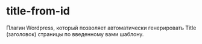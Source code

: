 # title-from-id
 Плагин Wordpress, который позволяет автоматически генерировать Title (заголовок) страницы по введенному вами шаблону.
